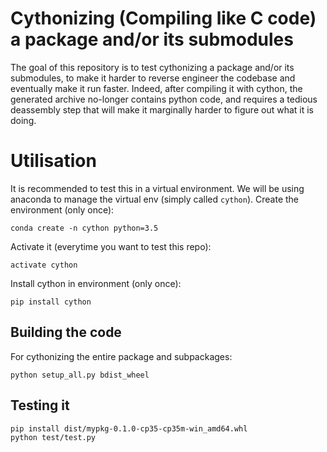 # Cythonizing (Compiling like C code) a package and/or its submodules

The goal of this repository is to test cythonizing a package and/or its submodules,
to make it harder to reverse engineer the codebase and eventually make it run faster.
Indeed, after compiling it with cython, the generated archive no-longer contains
python code, and requires a tedious deassembly step that will make it marginally
harder to figure out what it is doing.

# Utilisation

It is recommended to test this in a virtual environment.
We will be using anaconda to manage the virtual env (simply called `cython`).
Create the environment (only once):
```
conda create -n cython python=3.5
```

Activate it (everytime you want to test this repo):
```
activate cython
```

Install cython in environment (only once):
```
pip install cython
```

## Building the code

For cythonizing the entire package and subpackages:
```
python setup_all.py bdist_wheel
```

## Testing it

```
pip install dist/mypkg-0.1.0-cp35-cp35m-win_amd64.whl
python test/test.py
```
